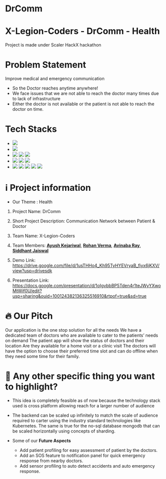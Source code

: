 # DrComm
# X-Legion-Coders - DrComm - Health
Project is made under Scaler HackX hackathon
# Problem Statement
Improve medical and emergency communication
- So the Doctor reaches anytime anywhere!
- We face issues that we are not able to reach the doctor many times due to lack of infrastructure
- Either the doctor is not available or the patient is not able to reach the doctor on time. 

# Tech Stacks
- ![](https://img.shields.io/badge/Framework-Android-brown)   
- ![](https://img.shields.io/badge/SoftwareDevelopmentKit-Flutter-blue)   
- ![](https://img.shields.io/badge/Languages-grey) ![](https://img.shields.io/badge/Dart-pink) ![](https://img.shields.io/badge/Node.js-green)
- ![](https://img.shields.io/badge/Database-grey) ![](https://img.shields.io/badge/MongoDB-orange) ![](https://img.shields.io/badge/Firebase-yellow)
- ![](https://img.shields.io/badge/Backend-grey) ![](https://img.shields.io/badge/RESTAPI's-violet) ![](https://img.shields.io/badge/Express-red) ![](https://img.shields.io/badge/SaltedMD5-navy) ![](https://img.shields.io/badge/JSONWebToken-peach)



# ℹ️ Project information
- Our Theme : Health

1. Project Name: DrComm

2. Short Project Description: Communication Network between Patient & Doctor

3. Team Name: X-Legion-Coders

4. Team Members: [**Ayush Kejariwal**](https://github.com/KejariwalAyush), [**Rohan Verma**](https://github.com/MartyMiniac), [**Avinaba Ray**](https://github.com/avinabaray), [**Siddhant Jaiswal**](https://github.com/SiddhantJaiswal-0125)

5. Demo Link: https://drive.google.com/file/d/1usTHHo4_Kh95TyHYEVryaB_fiyx6jKXV/view?usp=drivesdk

6. Presentation Link: https://docs.google.com/presentation/d/1oIgvbbBP5Tden4r1teJWyYXwoMtWif0U/edit?usp=sharing&ouid=100124382136325516910&rtpof=true&sd=true



# 🔥 Our Pitch
Our application is the one stop solution for all the needs
We have a dedicated team of doctors who are available to cater to the patients’ needs on demand
The patient app will show the status of doctors and their location
Are they available for a home visit or a clinic visit
The doctors will have the option to choose their preferred time slot and can do offline when they need some time for their family.

# 🔦 Any other specific thing you want to highlight?
- This idea is completely feasible as of now because the technology stack used is cross platform allowing reach for a larger number of audience

- The backend can be scaled up infinitely to match the scale of audience required to carter using the industry standard technologies like Kubernetes. The same is true for the no-sql database mongodb that can be scaled horizontally using concepts of sharding.
- Some of our **Future Aspects**

   - Add patient profiling for easy assessment of patient by the doctors.
   - Add an SOS feature to notification panel for quick emergency response from nearby doctors.
   - Add sensor profiling to auto detect accidents and auto emergency response.
